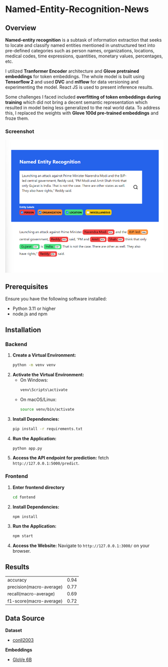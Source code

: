 # Named-Entity-Recognition-News

## Overview

**Named-entity recognition** is a subtask of information extraction that seeks to locate and classify named entities mentioned in unstructured text into pre-defined categories such as person names, organizations, locations, medical codes, time expressions, quantities, monetary values, percentages, etc.

I utilized **Tranformer Encoder** architecture and **Glove pretrained embeddings** for token embeddings. The whole model is built using **Tensorflow 2** and used **DVC** and **mlflow** for data versioning and experimenting the model. React JS is used to present inference results.

Some challenges I faced included **overfitting of token embeddings during training** which did not bring a decent semantic representation which resulted in model being less generalized to the real world data. To address this, I replaced the weights with **Glove 100d pre-trained embeddings** and froze them.

### Screenshot

![Screenshot](image.png)

## Prerequisites

Ensure you have the following software installed:

- Python 3.11 or higher
- node.js and npm

## Installation

### Backend

1.  **Create a Virtual Environment:**
    ```bash
    python -m venv venv
    ```
2.  **Activate the Virtual Environment:**
    - On Windows:
      ```bash
      venv\Scripts\activate
      ```
    - On macOS/Linux:
      ```bash
      source venv/bin/activate
      ```
3.  **Install Dependencies:**
    ```bash
    pip install -r requirements.txt
    ```
4.  **Run the Application:**
    ```bash
    python app.py
    ```
5.  **Access the API endpoint for prediction:**
    fetch `http://127.0.0.1:5000/predict`.

### Frontend

1.  **Enter frontend directory**
    ```bash
    cd fontend
    ```
2.  **Install Dependencies:**
    ```bash
    npm install
    ```
3.  **Run the Application:**
    ```bash
    npm start
    ```
4.  **Access the Website:**
    Navigate to `http://127.0.0.1:3000/` on your browser.

## Results

|                          |      |
| ------------------------ | ---- |
| accuracy                 | 0.94 |
| precision(macro-average) | 0.77 |
| recall(macro-average)    | 0.69 |
| f1-score(macro-average)  | 0.72 |

## Data Source

**Dataset**

- [conll2003](https://huggingface.co/datasets/conll2003)

**Embeddings**

- [GloVe 6B](https://downloads.cs.stanford.edu/nlp/data/glove.6B.zip)
